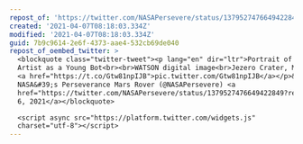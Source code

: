 ```yaml
---
repost_of: 'https://twitter.com/NASAPersevere/status/1379527476649422849'
created: '2021-04-07T08:18:03.334Z'
modified: '2021-04-07T08:18:03.334Z'
guid: 7b9c9614-2e6f-4373-aae4-532cb69de040
repost_of_oembed_twitter: >
  <blockquote class="twitter-tweet"><p lang="en" dir="ltr">Portrait of the
  Artist as a Young Bot<br><br>WATSON digital image<br>Jezero Crater, Mars, 2021
  <a href="https://t.co/Gtw81npIJB">pic.twitter.com/Gtw81npIJB</a></p>&mdash;
  NASA&#39;s Perseverance Mars Rover (@NASAPersevere) <a
  href="https://twitter.com/NASAPersevere/status/1379527476649422849?ref_src=twsrc%5Etfw">April
  6, 2021</a></blockquote>

  <script async src="https://platform.twitter.com/widgets.js"
  charset="utf-8"></script>
---
```

 
